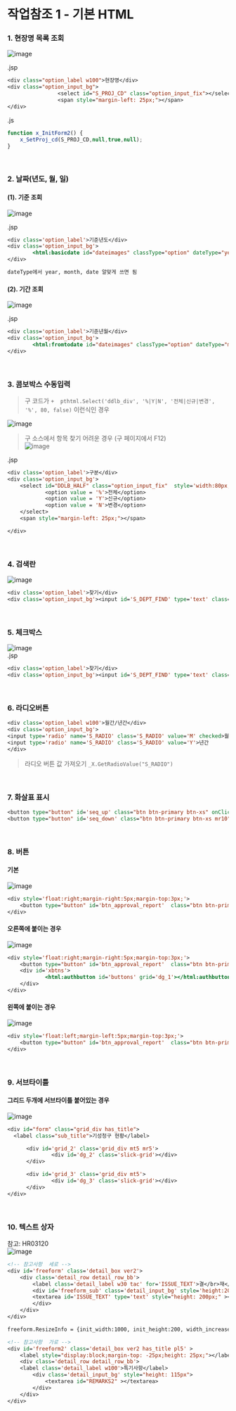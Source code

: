# 작업참조 1 - 기본 HTML

### 1. 현장명 목록 조회  

![image](https://user-images.githubusercontent.com/61939286/133906101-d814fc22-91c8-48a1-abfc-fed5176c7389.png)  

.jsp
```jsp
<div class="option_label w100">현장명</div>
<div class="option_input_bg">
                <select id="S_PROJ_CD" class="option_input_fix"></select>
                <span style="margin-left: 25px;"></span>
</div>
```

.js
```js
function x_InitForm2() {
	x_SetProj_cd(S_PROJ_CD,null,true,null);
}
```

<br>  

### 2. 날짜(년도, 월, 일)  

#### (1). 기준 조회  
![image](https://user-images.githubusercontent.com/61939286/133906176-2f83268b-cf24-4783-8ecb-6f367b5cd02e.png)  

.jsp  

```jsp
<div class='option_label'>기준년도</div>
<div class='option_input_bg'>
        <html:basicdate id="dateimages" classType="option" dateType="year" moveBtn="true" readOnly="true"></html:basicdate>
</div>

dateType에서 year, month, date 알맞게 쓰면 됨  
```  
#### (2). 기간 조회  
![image](https://user-images.githubusercontent.com/61939286/133906440-f72d7319-1d53-4f5c-943f-5dede7db8efe.png)  

.jsp
```jsp
<div class='option_label'>기준년월</div>
<div class='option_input_bg'>
        <html:fromtodate id="dateimages" classType="option" dateType="month" moveBtn="true" readOnly="true"></html:fromtodate>
</div>
 ```


<br>  
  

### 3. 콤보박스 수동입력  
> 구 코드가 `+	pthtml.Select('ddlb_div', '%|Y|N', '전체|신규|변경', '%', 80, false)` 이런식인 경우  

![image](https://user-images.githubusercontent.com/61939286/133906247-dc932605-bacc-4d97-89fe-cfdb605723a8.png)  

> 구 소스에서 항목 찾기 어려운 경우 (구 페이지에서 F12)  
>![image](https://user-images.githubusercontent.com/61939286/139403242-4eab48fc-6cbe-4798-9bf7-4006362d4930.png)

.jsp
```jsp
<div class='option_label'>구분</div>
<div class='option_input_bg'>
    <select id="DDLB_HALF" class="option_input_fix"  style='width:80px;' >
            <option value = '%'>전체</option>
            <option value = 'Y'>신규</option>         
            <option value = 'N'>변경</option>                           
    </select>
    <span style="margin-left: 25px;"></span>

</div>
```

<br>  


### 4. 검색란  

![image](https://user-images.githubusercontent.com/61939286/133906342-28ac5b87-e7b7-4cd8-a834-77b85696cf38.png)  

```jsp
<div class='option_label'>찾기</div>
<div class='option_input_bg'><input id='S_DEPT_FIND' type='text' class='option_input_fix'></div>  
```

<br>  

### 5. 체크박스  
![image](https://user-images.githubusercontent.com/61939286/133906470-6753bedf-a32d-43d7-bde6-e0c9e416e647.png)  
.jsp
```jsp
<div class='option_label'>찾기</div>
<div class='option_input_bg'><input id='S_DEPT_FIND' type='text' class='option_input_fix'></div>  
 ```
<br>  

### 6. 라디오버튼  
```jsp
<div class='option_label w100'>월간/년간</div>
<div class='option_input_bg'>
<input type='radio' name='S_RADIO' class='S_RADIO' value='M' checked>월간
<input type='radio' name='S_RADIO' class='S_RADIO' value='Y'>년간
</div>
```

> 라디오 버튼 값 가져오기
`_X.GetRadioValue("S_RADIO")`
<br>  

### 7. 화살표 표시  
```jsp
<button type="button" id='seq_up' class="btn btn-primary btn-xs" onClick="_X.RowMove(dg_2,'UP','POS_ORD');">↑</button>
<button type="button" id='seq_down' class="btn btn-primary btn-xs mr10" onClick="_X.RowMove(dg_2,'DOWN','POS_ORD');">↓</button>
```

<br>  

### 8. 버튼  

#### 기본  
![image](https://user-images.githubusercontent.com/61939286/133906592-ebcf6cb8-483a-4495-8f07-43061eb6c17c.png)  
```jsp
<div style='float:right;margin-right:5px;margin-top:3px;'>
    <button type="button" id='btn_approval_report'  class="btn btn-primary btn-xs" onClick="uf_approval_add();">결재상신</button>
</div>
```

#### 오른쪽에 붙이는 경우  
![image](https://user-images.githubusercontent.com/61939286/133906579-b9e25c86-88e7-4e8a-aeb0-84d52d8d91c5.png)  

```jsp
<div style='float:right;margin-right:5px;margin-top:3px;'>
    <button type="button" id='btn_approval_report'  class="btn btn-primary btn-xs mr10" onClick="uf_approval_add();">일괄적용</button>
    <div id='xbtns'>
            <html:authbutton id='buttons' grid='dg_1'></html:authbutton>
    </div>        
</div>
 ```  
 
 #### 왼쪽에 붙이는 경우  
 ![image](https://user-images.githubusercontent.com/61939286/133906609-20bfab73-abca-4d89-a9c2-6e9fc31b8ac2.png)

```jsp
<div style='float:left;margin-left:5px;margin-top:3px;'>
    <button type="button" id='btn_approval_report'  class="btn btn-primary btn-xs" onClick="uf_approval_add();">복사</button>
</div>
 ```
<br>  

### 9. 서브타이틀

#### 그리드 두개에 서브타이틀 붙어있는 경우  
![image](https://user-images.githubusercontent.com/61939286/133906684-20860f90-bcc9-4617-a6c6-4601715195b4.png)  

```jsp  
<div id="form" class="grid_div has_title">
  <label class="sub_title">기성청구 현황</label>

      <div id='grid_2' class='grid_div mt5 mr5'>
              <div id='dg_2' class='slick-grid'></div>
      </div>

      <div id='grid_3' class='grid_div mt5'>
              <div id='dg_3' class='slick-grid'></div>
      </div>
</div>
```
<br>  

### 10. 텍스트 상자  
참고: HR03120  
![image](https://user-images.githubusercontent.com/61939286/133906752-7cdc568e-e553-4ce5-a989-5e1195713fc0.png)   

```jsp  
<!-- 참고사항  세로 -->
<div id='freeform' class='detail_box ver2'>
	<div class='detail_row detail_row_bb'>
		<label class='detail_label w30 tac' for='ISSUE_TEXT'>결</br>재</br>의</br>견</label>
		<div id='freeform_sub' class='detail_input_bg' style='height:200px'>
		<textarea id='ISSUE_TEXT' type='text' style="height: 200px;" ></textarea>
		</div>
	</div>
</div>

freeform.ResizeInfo = {init_width:1000, init_height:200, width_increase:1, height_increase:0};
```

```jsp
<!-- 참고사항  가로 -->
<div id='freeform2' class='detail_box ver2 has_title pl5' >
	<label style="display:block;margin-top: -25px;height: 25px;"></label>
	<div class='detail_row detail_row_bb'>
	<label class='detail_label w100'>특기사항</label>
		<div class='detail_input_bg' style="height: 115px">
			<textarea id="REMARKS2" ></textarea>
		</div>
	</div>
</div>
```





 
 
 





